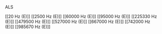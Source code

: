 

ALS

[[20 Hz (E)]]
[[2500 Hz (E)]]
[[60000 Hz (E)]]
[[95000 Hz (E)]]
[[225330 Hz (E)]]
[[479500 Hz (E)]]
[[527000 Hz (E)]]
[[667000 Hz (E)]]
[[742000 Hz (E)]]
[[985670 Hz (E)]]